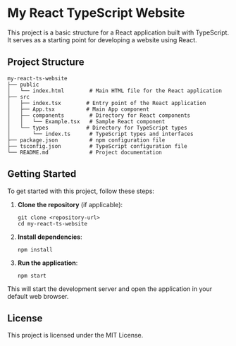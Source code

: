 # My React TypeScript Website

This project is a basic structure for a React application built with TypeScript. It serves as a starting point for developing a website using React.

## Project Structure

```
my-react-ts-website
├── public
│   └── index.html        # Main HTML file for the React application
├── src
│   ├── index.tsx        # Entry point of the React application
│   ├── App.tsx          # Main App component
│   ├── components        # Directory for React components
│   │   └── Example.tsx   # Sample React component
│   └── types            # Directory for TypeScript types
│       └── index.ts      # TypeScript types and interfaces
├── package.json          # npm configuration file
├── tsconfig.json         # TypeScript configuration file
└── README.md             # Project documentation
```

## Getting Started

To get started with this project, follow these steps:

1. **Clone the repository** (if applicable):
   ```
   git clone <repository-url>
   cd my-react-ts-website
   ```

2. **Install dependencies**:
   ```
   npm install
   ```

3. **Run the application**:
   ```
   npm start
   ```

This will start the development server and open the application in your default web browser.

## License

This project is licensed under the MIT License.